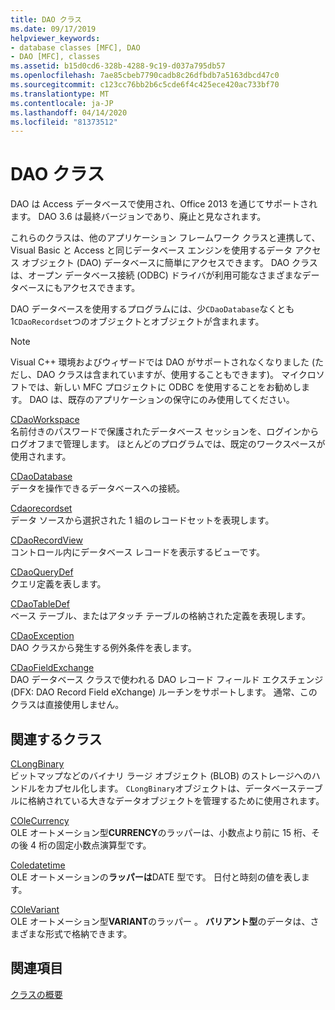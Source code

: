 ```yaml
---
title: DAO クラス
ms.date: 09/17/2019
helpviewer_keywords:
- database classes [MFC], DAO
- DAO [MFC], classes
ms.assetid: b15d0cd6-328b-4288-9c19-d037a795db57
ms.openlocfilehash: 7ae85cbeb7790cadb8c26dfbdb7a5163dbcd47c0
ms.sourcegitcommit: c123cc76bb2b6c5cde6f4c425ece420ac733bf70
ms.translationtype: MT
ms.contentlocale: ja-JP
ms.lasthandoff: 04/14/2020
ms.locfileid: "81373512"
---
```

# <a name="dao-classes"></a>DAO クラス

DAO は Access データベースで使用され、Office 2013 を通じてサポートされます。 DAO 3.6 は最終バージョンであり、廃止と見なされます。

これらのクラスは、他のアプリケーション フレームワーク クラスと連携して、Visual Basic と Access と同じデータベース エンジンを使用するデータ アクセス オブジェクト (DAO) データベースに簡単にアクセスできます。 DAO クラスは、オープン データベース接続 (ODBC) ドライバが利用可能なさまざまなデータベースにもアクセスできます。

DAO データベースを使用するプログラムには、少`CDaoDatabase`なくとも 1`CDaoRecordset`つのオブジェクトとオブジェクトが含まれます。

> [!NOTE]
> Visual C++ 環境およびウィザードでは DAO がサポートされなくなりました (ただし、DAO クラスは含まれていますが、使用することもできます)。 マイクロソフトでは、新しい MFC プロジェクトに ODBC を使用することをお勧めします。 DAO は、既存のアプリケーションの保守にのみ使用してください。

[CDaoWorkspace](../mfc/reference/cdaoworkspace-class.md)<br/>
名前付きのパスワードで保護されたデータベース セッションを、ログインからログオフまで管理します。 ほとんどのプログラムでは、既定のワークスペースが使用されます。

[CDaoDatabase](../mfc/reference/cdaodatabase-class.md)<br/>
データを操作できるデータベースへの接続。

[Cdaorecordset](../mfc/reference/cdaorecordset-class.md)<br/>
データ ソースから選択された 1 組のレコードセットを表現します。

[CDaoRecordView](../mfc/reference/cdaorecordview-class.md)<br/>
コントロール内にデータベース レコードを表示するビューです。

[CDaoQueryDef](../mfc/reference/cdaoquerydef-class.md)<br/>
クエリ定義を表します。

[CDaoTableDef](../mfc/reference/cdaotabledef-class.md)<br/>
ベース テーブル、またはアタッチ テーブルの格納された定義を表現します。

[CDaoException](../mfc/reference/cdaoexception-class.md)<br/>
DAO クラスから発生する例外条件を表します。

[CDaoFieldExchange](../mfc/reference/cdaofieldexchange-class.md)<br/>
DAO データベース クラスで使われる DAO レコード フィールド エクスチェンジ (DFX: DAO Record Field eXchange) ルーチンをサポートします。 通常、このクラスは直接使用しません。

## <a name="related-classes"></a>関連するクラス

[CLongBinary](../mfc/reference/clongbinary-class.md)<br/>
ビットマップなどのバイナリ ラージ オブジェクト (BLOB) のストレージへのハンドルをカプセル化します。 `CLongBinary`オブジェクトは、データベーステーブルに格納されている大きなデータオブジェクトを管理するために使用されます。

[COleCurrency](../mfc/reference/colecurrency-class.md)<br/>
OLE オートメーション型**CURRENCY**のラッパーは、小数点より前に 15 桁、その後 4 桁の固定小数点演算型です。

[Coledatetime](../atl-mfc-shared/reference/coledatetime-class.md)<br/>
OLE オートメーションの**ラッパーは**DATE 型です。 日付と時刻の値を表します。

[COleVariant](../mfc/reference/colevariant-class.md)<br/>
OLE オートメーション型**VARIANT**のラッパー 。 **バリアント型**のデータは、さまざまな形式で格納できます。

## <a name="see-also"></a>関連項目

[クラスの概要](../mfc/class-library-overview.md)
